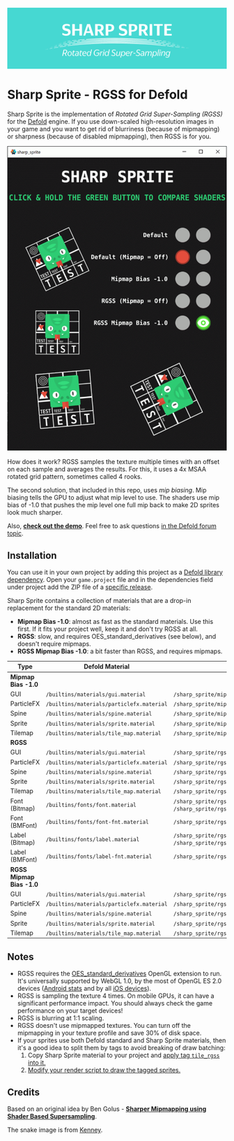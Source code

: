 [![Sharp Sprite Logo](cover.png)](https://github.com/indiesoftby/defold-sharp-sprite)

# Sharp Sprite - RGSS for Defold

Sharp Sprite is the implementation of *Rotated Grid Super-Sampling (RGSS)* for the [Defold](https://defold.com/) engine. If you use down-scaled high-resolution images in your game and you want to get rid of blurriness (because of mipmapping) or sharpness (because of disabled mipmapping), then RGSS is for you.

![RGSS vs Builtin](demo.gif)

How does it work? RGSS samples the texture multiple times with an offset on each sample and averages the results. For this, it uses a 4x MSAA rotated grid pattern, sometimes called 4 rooks.

The second solution, that included in this repo, uses *mip biasing*. Mip biasing tells the GPU to adjust what mip level to use. The shaders use mip bias of -1.0 that pushes the mip level one full mip back to make 2D sprites look much sharper.

Also, **[check out the demo](https://indiesoftby.github.io/defold-sharp-sprite/)**. Feel free to ask questions [in the Defold forum topic](https://forum.defold.com/t/sharp-sprite-rgss-for-defold/66840).

## Installation

You can use it in your own project by adding this project as a [Defold library dependency](http://www.defold.com/manuals/libraries/). Open your `game.project` file and in the dependencies field under project add the ZIP file of a [specific release](https://github.com/indiesoftby/defold-sharp-sprite/releases).

Sharp Sprite contains a collection of materials that are a drop-in replacement for the standard 2D materials:
- **Mipmap Bias -1.0**: almost as fast as the standard materials. Use this first. If it fits your project well, keep it and don't try RGSS at all.
- **RGSS**: slow, and requires OES_standard_derivatives (see below), and doesn't require mipmaps.
- **RGSS Mipmap Bias -1.0**: a bit faster than RGSS, and requires mipmaps.

| Type | Defold Material | Sharp Sprite Material |
| ---- | --------------- | --------------------- |
| **Mipmap Bias -1.0** | | |
| GUI  | `/builtins/materials/gui.material` | `/sharp_sprite/mipmap_bias/materials/gui.material` |
| ParticleFX  | `/builtins/materials/particlefx.material` | `/sharp_sprite/mipmap_bias/materials/particlefx.material` |
| Spine  | `/builtins/materials/spine.material` | `/sharp_sprite/mipmap_bias/materials/spine.material` |
| Sprite  | `/builtins/materials/sprite.material` | `/sharp_sprite/mipmap_bias/materials/sprite.material` |
| Tilemap  | `/builtins/materials/tile_map.material` | `/sharp_sprite/mipmap_bias/materials/tile_map.material` |
| **RGSS** | | |
| GUI  | `/builtins/materials/gui.material` | `/sharp_sprite/rgss/materials/gui.material` |
| ParticleFX  | `/builtins/materials/particlefx.material` | `/sharp_sprite/rgss/materials/particlefx.material` |
| Spine  | `/builtins/materials/spine.material` | `/sharp_sprite/rgss/materials/spine.material` |
| Sprite  | `/builtins/materials/sprite.material` | `/sharp_sprite/rgss/materials/sprite.material` |
| Tilemap  | `/builtins/materials/tile_map.material` | `/sharp_sprite/rgss/materials/tile_map.material` |
| Font (Bitmap)  | `/builtins/fonts/font.material` | `/sharp_sprite/rgss/fonts/font.material` or `/sharp_sprite/rgss/fonts/font-singlelayer.material` |
| Font (BMFont)  | `/builtins/fonts/font-fnt.material` | `/sharp_sprite/rgss/fonts/font-fnt.material` |
| Label (Bitmap)  | `/builtins/fonts/label.material` | `/sharp_sprite/rgss/fonts/label.material` or `/sharp_sprite/rgss/fonts/label-singlelayer.material` |
| Label (BMFont)  | `/builtins/fonts/label-fnt.material` | `/sharp_sprite/rgss/fonts/label-fnt.material` |
| **RGSS Mipmap Bias -1.0** | | |
| GUI  | `/builtins/materials/gui.material` | `/sharp_sprite/rgss_bias/materials/gui.material` |
| ParticleFX  | `/builtins/materials/particlefx.material` | `/sharp_sprite/rgss_bias/materials/particlefx.material` |
| Spine  | `/builtins/materials/spine.material` | `/sharp_sprite/rgss_bias/materials/spine.material` |
| Sprite  | `/builtins/materials/sprite.material` | `/sharp_sprite/rgss_bias/materials/sprite.material` |
| Tilemap  | `/builtins/materials/tile_map.material` | `/sharp_sprite/rgss_bias/materials/tile_map.material` |

## Notes

- RGSS requires the [OES_standard_derivatives](https://www.khronos.org/registry/OpenGL/extensions/OES/OES_standard_derivatives.txt) OpenGL extension to run. It's universally supported by WebGL 1.0, by the most of OpenGL ES 2.0 devices ([Android stats](https://opengles.gpuinfo.org/listreports.php?extension=GL_OES_standard_derivatives) and by all [iOS devices](https://developer.apple.com/library/archive/documentation/OpenGLES/Conceptual/OpenGLESHardwarePlatformGuide_iOS/OpenGLESPlatforms/OpenGLESPlatforms.html)).
- RGSS is sampling the texture 4 times. On mobile GPUs, it can have a significant performance impact. You should always check the game performance on your target devices!
- RGSS is blurring at 1:1 scaling.
- RGSS doesn't use mipmapped textures. You can turn off the mipmapping in your texture profile and save 30% of disk space.
- If your sprites use both Defold standard and Sharp Sprite materials, then it's a good idea to split them by tags to avoid breaking of draw batching:
   1. Copy Sharp Sprite material to your project and [apply tag `tile_rgss` into it.](tile_rgss_1.png)
   2. [Modify your render script to draw the tagged sprites.](tile_rgss_2.png)

## Credits

Based on an original idea by Ben Golus - **[Sharper Mipmapping using Shader Based Supersampling](https://medium.com/@bgolus/sharper-mipmapping-using-shader-based-supersampling-ed7aadb47bec)**.

The snake image is from [Kenney](https://kenney.nl/).

